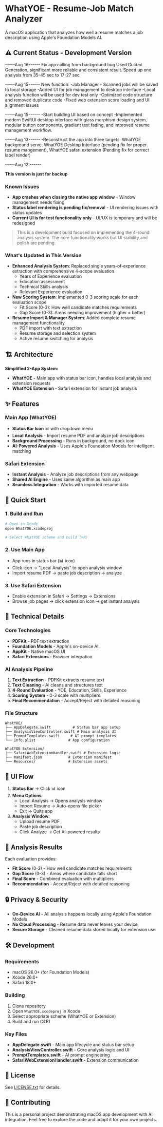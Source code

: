 # WhatYOE - Resume-Job Match Analyzer

A macOS application that analyzes how well a resume matches a job description using Apple's Foundation Models AI.

## ⚠️ Current Status - Development Version
-----Aug 16------
Fix app calling from background bug
Used Guided Generation, significant more reliable and consistent result. Speed up one analysis from 35-45 sec to 17-27 sec

-----Aug 15------
New function: 
-Job Manager - Scanned jobs will be saved to local storage
-Added UI for job management to desktop interface
-Local analysis function will be used for dev test only
-Optimized code structure and removed duplicate code
-Fixed web extension score loading and UI alignment issues

-----Aug 15------
-Start building UI based on concept 
-Implemented modern SwiftUI desktop interface with glass morphism design system, modular button components, gradient text fading, and improved resume management workflow.

-----Aug 13------
-Reconstruct the app into three targets: WhatYOE background serve, WhatYOE Desktop Interface (pending fix for proper resume mangement), WhatYOE safari extension (Pending fix for correct label render)

-----Aug 12:------

**This version is just for backup**

### Known Issues
- **App crashes when closing the native app window** - Window management needs fixing
- **Status label rendering is pending fix/removal** - UI rendering issues with status updates  
- **Current UI is for test functionality only** - UI/UX is temporary and will be redesigned

> This is a development build focused on implementing the 4-round analysis system. The core functionality works but UI stability and polish are pending.

### What's Updated in This Version
- **Enhanced Analysis System**: Replaced single years-of-experience extraction with comprehensive 4-scope evaluation
  - Years of Experience evaluation
  - Education assessment
  - Technical Skills analysis  
  - Relevant Experience evaluation
- **New Scoring System**: Implemented 0-3 scoring scale for each evaluation scope
  - Fit Score (0-3): How well candidate matches requirements
  - Gap Score (0-3): Areas needing improvement (higher = better)
- **Resume Import & Manager System**: Added complete resume management functionality
  - PDF import with text extraction
  - Resume storage and selection system
  - Active resume switching for analysis

## 🏗️ Architecture

**Simplified 2-App System:**
- **WhatYOE** - Main app with status bar icon, handles local analysis and extension requests
- **WhatYOE Extension** - Safari extension for instant job analysis

## ✨ Features

### Main App (WhatYOE)
- **Status Bar Icon** 📊 with dropdown menu
- **Local Analysis** - Import resume PDF and analyze job descriptions
- **Background Processing** - Runs in background, no dock icon
- **AI-Powered Analysis** - Uses Apple's Foundation Models for intelligent matching

### Safari Extension
- **Instant Analysis** - Analyze job descriptions from any webpage
- **Shared AI Engine** - Uses same algorithm as main app
- **Seamless Integration** - Works with imported resume data

## 🚀 Quick Start

### 1. Build and Run
```bash
# Open in Xcode
open WhatYOE.xcodeproj

# Select WhatYOE scheme and build (⌘R)
```

### 2. Use Main App
- App runs in status bar (📊 icon)
- Click icon → "Local Analysis" to open analysis window
- Import resume PDF → paste job description → analyze

### 3. Use Safari Extension
- Enable extension in Safari → Settings → Extensions
- Browse job pages → click extension icon → get instant analysis

## 🔧 Technical Details

### Core Technologies
- **PDFKit** - PDF text extraction
- **Foundation Models** - Apple's on-device AI
- **AppKit** - Native macOS UI
- **Safari Extensions** - Browser integration

### AI Analysis Pipeline
1. **Text Extraction** - PDFKit extracts resume text
2. **Text Cleaning** - AI cleans and structures text
3. **4-Round Evaluation** - YOE, Education, Skills, Experience
4. **Scoring System** - 0-3 scale with multipliers
5. **Final Recommendation** - Accept/Reject with detailed reasoning

### File Structure
```
WhatYOE/
├── AppDelegate.swift          # Status bar app setup
├── AnalysisViewController.swift # Main analysis UI
├── PromptTemplates.swift     # AI prompt templates
└── Info.plist               # App configuration

WhatYOE Extension/
├── SafariWebExtensionHandler.swift # Extension logic
├── manifest.json            # Extension manifest
└── Resources/               # Extension assets
```

## 📱 UI Flow

1. **Status Bar** → Click 📊 icon
2. **Menu Options**:
   - Local Analysis → Opens analysis window
   - Import Resume → Auto-opens file picker
   - Exit → Quits app
3. **Analysis Window**:
   - Upload resume PDF
   - Paste job description
   - Click Analyze → Get AI-powered results

## 🎯 Analysis Results

Each evaluation provides:
- **Fit Score** (0-3) - How well candidate matches requirements
- **Gap Score** (0-3) - Areas where candidate falls short
- **Final Score** - Combined evaluation with multipliers
- **Recommendation** - Accept/Reject with detailed reasoning

## 🔒 Privacy & Security

- **On-Device AI** - All analysis happens locally using Apple's Foundation Models
- **No Cloud Processing** - Resume data never leaves your device
- **Secure Storage** - Cleaned resume data stored locally for extension use

## 🛠️ Development

### Requirements
- macOS 26.0+ (for Foundation Models)
- Xcode 26.0+
- Safari 18.0+

### Building
1. Clone repository
2. Open `WhatYOE.xcodeproj` in Xcode
3. Select appropriate scheme (WhatYOE or Extension)
4. Build and run (⌘R)

### Key Files
- **AppDelegate.swift** - Main app lifecycle and status bar setup
- **AnalysisViewController.swift** - Core analysis logic and UI
- **PromptTemplates.swift** - AI prompt engineering
- **SafariWebExtensionHandler.swift** - Extension communication

## 📄 License

See [LICENSE.txt](LICENSE.txt) for details.

## 🤝 Contributing

This is a personal project demonstrating macOS app development with AI integration. Feel free to explore the code and adapt it for your own projects.
